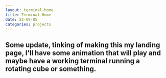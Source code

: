 ```yaml
---
layout: terminal-home
title: Terminal-Home
date: 22-09-05
categories: projects
---
```


## Some update, tinking of making this my landing page, I'll have some animation that will play and maybe have a working terminal running a rotating cube or something.
